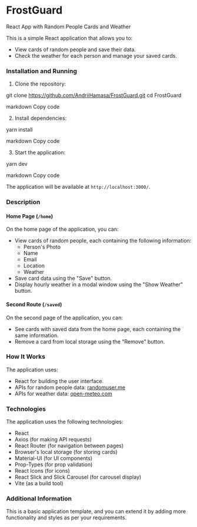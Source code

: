 # FrostGuard

React App with Random People Cards and Weather

This is a simple React application that allows you to:
- View cards of random people and save their data.
- Check the weather for each person and manage your saved cards.

### Installation and Running

1. Clone the repository:

git clone https://github.com/AndriiHamasa/FrostGuard.git
cd FrostGuard

markdown
Copy code

2. Install dependencies:

yarn install

markdown
Copy code

3. Start the application:

yarn dev

markdown
Copy code

The application will be available at `http://localhost:3000/`.

### Description

#### Home Page (`/home`)

On the home page of the application, you can:
- View cards of random people, each containing the following information:
  - Person's Photo
  - Name
  - Email
  - Location
  - Weather
- Save card data using the "Save" button.
- Display hourly weather in a modal window using the "Show Weather" button.

#### Second Route (`/saved`)

On the second page of the application, you can:
- See cards with saved data from the home page, each containing the same information.
- Remove a card from local storage using the "Remove" button.

### How It Works

The application uses:
- React for building the user interface.
- APIs for random people data: [randomuser.me](https://randomuser.me/api/)
- APIs for weather data: [open-meteo.com](https://open-meteo.com/en/docs)

### Technologies

The application uses the following technologies:
- React
- Axios (for making API requests)
- React Router (for navigation between pages)
- Browser's local storage (for storing cards)
- Material-UI (for UI components)
- Prop-Types (for prop validation)
- React Icons (for icons)
- React Slick and Slick Carousel (for carousel display)
- Vite (as a build tool)

### Additional Information

This is a basic application template, and you can extend it by adding more functionality and styles as per your requirements.
